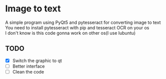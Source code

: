 # Image to text
A simple program using PyQt5 and pytesseract for converting image to text  
You need to install pytesseract with pip and tesseract OCR on your os  
I don't know is this code gonna work on other os(I use lubuntu)  
## TODO  
- [x] Switch the graphic to qt
- [ ] Better interface
- [ ] Clean the code
